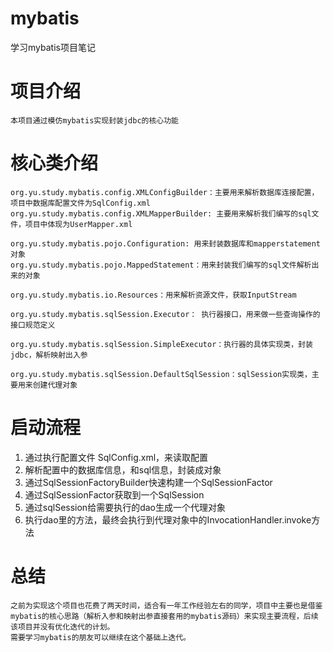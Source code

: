 # mybatis
学习mybatis项目笔记

# 项目介绍
    本项目通过模仿mybatis实现封装jdbc的核心功能
    
# 核心类介绍
    org.yu.study.mybatis.config.XMLConfigBuilder：主要用来解析数据库连接配置，项目中数据库配置文件为SqlConfig.xml
    org.yu.study.mybatis.config.XMLMapperBuilder: 主要用来解析我们编写的sql文件，项目中体现为UserMapper.xml
    
    org.yu.study.mybatis.pojo.Configuration: 用来封装数据库和mapperstatement对象
    org.yu.study.mybatis.pojo.MappedStatement：用来封装我们编写的sql文件解析出来的对象
    
    org.yu.study.mybatis.io.Resources：用来解析资源文件，获取InputStream
    
    org.yu.study.mybatis.sqlSession.Executor： 执行器接口，用来做一些查询操作的接口规范定义
    
    org.yu.study.mybatis.sqlSession.SimpleExecutor：执行器的具体实现类，封装jdbc，解析映射出入参
    
    org.yu.study.mybatis.sqlSession.DefaultSqlSession：sqlSession实现类，主要用来创建代理对象
    
# 启动流程
1. 通过执行配置文件 SqlConfig.xml，来读取配置
2. 解析配置中的数据库信息，和sql信息，封装成对象
3. 通过SqlSessionFactoryBuilder快速构建一个SqlSessionFactor
4. 通过SqlSessionFactor获取到一个SqlSession
5. 通过sqlSession给需要执行的dao生成一个代理对象
6. 执行dao里的方法，最终会执行到代理对象中的InvocationHandler.invoke方法 

# 总结
    之前为实现这个项目也花费了两天时间，适合有一年工作经验左右的同学，项目中主要也是借鉴mybatis的核心思路（解析入参和映射出参直接套用的mybatis源码）来实现主要流程，后续该项目并没有优化迭代的计划。
    需要学习mybatis的朋友可以继续在这个基础上迭代。
    
